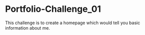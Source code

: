 # Portfolio-Challenge_01
This challenge is to create a homepage which would tell you basic information about me.
